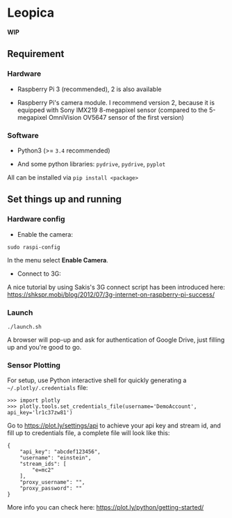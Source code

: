 # Leopica

**WIP**

## Requirement

### Hardware

+ Raspberry Pi 3 (recommended), 2 is also available

+ Raspberry Pi's camera module. I recommend version 2, because it is equipped with Sony IMX219 8-megapixel sensor (compared to the 5-megapixel OmniVision OV5647 sensor of the first version)

### Software

* Python3 (>= `3.4` recommended)

* And some python libraries: `pydrive`, `pydrive`, `pyplot`

All can be installed via `pip install <package>`

## Set things up and running

### Hardware config

+ Enable the camera:

```
sudo raspi-config
```

In the menu select **Enable Camera**.

+ Connect to 3G:

A nice tutorial by using Sakis's 3G connect script has been introduced here: https://shkspr.mobi/blog/2012/07/3g-internet-on-raspberry-pi-success/

### Launch

```
./launch.sh
```

A browser will pop-up and ask for authentication of Google Drive, just filling up and you're good to go.

### Sensor Plotting

For setup, use Python interactive shell for quickly generating a `~/.plotly/.credentials` file:

```
>>> import plotly
>>> plotly.tools.set_credentials_file(username='DemoAccount', api_key='lr1c37zw81')
```

Go to https://plot.ly/settings/api to achieve your api key and stream id, and fill up to credentials file, a complete file will look like this:

    {
        "api_key": "abcdef123456",
        "username": "einstein",
        "stream_ids": [
            "e=mc2"
        ],
        "proxy_username": "",
        "proxy_password": ""
    }

More info you can check here: https://plot.ly/python/getting-started/
